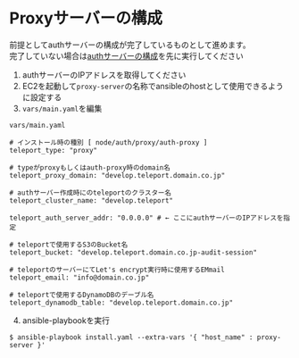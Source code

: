 # Proxyサーバーの構成

前提としてauthサーバーの構成が完了しているものとして進めます。  
完了していない場合は[authサーバーの構成](https://github.com/cloudnative-co/teleport_renovation/blob/master/ansible/documents/teleport_cluster/AUTH.md)を先に実行してください

1. authサーバーのIPアドレスを取得してください
2. EC2を起動して`proxy-server`の名称でansibleのhostとして使用できるように設定する
3. `vars/main.yaml`を編集

`vars/main.yaml`
```
# インストール時の種別 [ node/auth/proxy/auth-proxy ]
teleport_type: "proxy"

# typeがproxyもしくはauth-proxy時のdomain名
teleport_proxy_domain: "develop.teleport.domain.co.jp"

# authサーバー作成時にのteleportのクラスター名
teleport_cluster_name: "develop.teleport"

teleport_auth_server_addr: "0.0.0.0" # ← ここにauthサーバーのIPアドレスを指定

# teleportで使用するS3のBucket名
teleport_bucket: "develop.teleport.domain.co.jp-audit-session"

# teleportのサーバーにてLet's encrypt実行時に使用するEMmail
teleport_email: "info@domain.co.jp"

# teleportで使用するDynamoDBのデーブル名
teleport_dynamodb_table: "develop.teleport.domain.co.jp"
```

4. ansible-playbookを実行

```
$ ansible-playbook install.yaml --extra-vars '{ "host_name" : proxy-server }'
```
